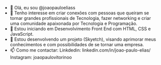 - 👋 Olá, eu sou @joaopauloeliass
- 👀 Tenho interesse em criar conexões com pessoas que queiram se tornar grandes profissionais de Tecnologia, fazer networking e criar uma comunidade apaixonada por Tecnologia e Programação.
- 🌱 Estou iniciando em Desenvolvimento Front End com HTML, CSS e JavaScript.
- 💞️ Estou desenvolvendo um projeto (Skyetch), visando aprimorar meus conhecimentos e com possibilidades de se tornar uma empresa.
- 📫 Como me contactar:
    Linkdedin: linkedin.com/in/joao-paulo-elias/
    Instagram: joaopaulovitorinoo


<!---
joaopauloeliass/joaopauloeliass is a ✨ special ✨ repository because its `README.md` (this file) appears on your GitHub profile.
You can click the Preview link to take a look at your changes.

- 👋 Hi, I'm @joaopauloeliass
- 👀 I'm interested in creating connections with people who want to become great Technology professionals, network and create a community passionate about Technology and Programming.
- 🌱 I am starting in Front End Development with HTML, CSS and JavaScript.
- 💞️ I am developing a project (Skyetch), aiming to improve my knowledge and with possibilities to become a company.
- 📫 How to contact me:
    Linkdedin: linkedin.com/in/joao-paulo-elias/
    Instagram: joaopaulovitorinoo
--->
